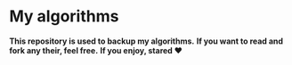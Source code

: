 # My algorithms
__This repository is used to backup my algorithms.__
__If you want to read and fork any their, feel free.__
__If you enjoy, stared ❤️__